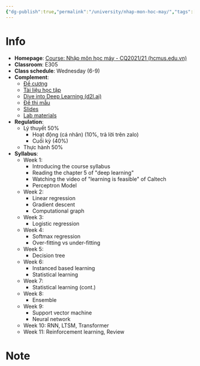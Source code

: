 ```yaml
---
{"dg-publish":true,"permalink":"/university/nhap-mon-hoc-may/","tags":["university"],"created":"2024-02-28T12:49:08.619+07:00","updated":"2024-03-04T07:46:39.654+07:00"}
---
```


# Info
- **Homepage**: [Course: Nhập môn học máy - CQ2021/21 (hcmus.edu.vn)](https://courses.fit.hcmus.edu.vn/course/view.php?id=3943)
- **Classroom**: E305
- **Class schedule**: Wednesday (6-9)
- **Complement**: 
	- [Đề cương](https://courses.fit.hcmus.edu.vn/pluginfile.php/204328/mod_resource/content/2/CLC-CSC14005-ML.pdf)
	- [Tài liệu học tập](https://drive.google.com/drive/folders/1kmCWMLzL5sez5RK4v4Q7jXjrVTcqDAVU)
	- [Dive into Deep Learning (d2l.ai)](https://d2l.ai/index.html)
	- [Đề thi mẫu](https://courses.fit.hcmus.edu.vn/pluginfile.php/204338/mod_resource/content/1/machine-learning-sample.pdf)
	- [Slides](https://drive.google.com/drive/folders/1KDifaACbAuomUiyBsiZfN09gFoKa5iqo)
	- [Lab materials](https://courses.fit.hcmus.edu.vn/mod/page/view.php?id=107280)
- **Regulation**:
	- Lý thuyết 50% 
		- Hoạt động (cá nhân) (10%, trả lời trên zalo)
		- Cuối kỳ (40%)
	- Thực hành 50%
- **Syllabus**: 
	- Week 1:
	    - Introducing the course syllabus
	    - Reading the chapter 5 of "deep learning"
	    - Watching the video of "learning is feasible" of Caltech
	    - Perceptron Model
	- Week 2:
	    - Linear regression
	    - Gradient descent
	    - Computational graph
	- Week 3:
	    - Logistic regression
	- Week 4:
	    - Softmax regression
	    - Over-fitting vs under-fitting
	- Week 5:
	    - Decision tree
	- Week 6:
	    - Instanced based learning
	    - Statistical learning
	- Week 7:
	    - Statistical learning (cont.)
	- Week 8:
	    - Ensemble
	- Week 9:
	    - Support vector machine
	    - Neural network
	- Week 10: RNN, LTSM, Transformer
	- Week 11: Reinforcement learning, Review
# Note